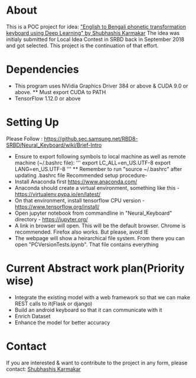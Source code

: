 # About
This is a POC project for idea: ["English to Bengali phonetic transformation keyboard using Deep Learning" by Shubhashis Karmakar](http://mosaic.sec.samsung.net/kms/mosaicLayout.do?method=link&type=idea.proposal&id=16279799798#6D064E)
The idea was initialy submitted for Local Idea Contest in SRBD back in September 2018 and got selected. This project is the continuation of that effort.

# Dependencies
- This program uses NVidia Graphics Driver 384 or above &  CUDA 9.0 or above. ** Must export CUDA to PATH
- TensorFlow 1.12.0 or above

# Setting Up

Please Follow : https://github.sec.samsung.net/RBD8-SRBD/Neural_Keyboard/wiki/Brief-Intro

- Ensure to export following symbols to local machine as well as remote machine (~/.bashrc file):
	'''
	export LC_ALL=en_US.UTF-8
	export LANG=en_US.UTF-8
	'''
	** Remember to run "source ~/.bashrc" after updating .bashrc file 
Recommended setup procedure-
- Install Anaconda first https://www.anaconda.com/
- Anaconda should create a virtual environment, something like this - https://virtualenv.pypa.io/en/latest/
- On that environment, install tensorflow CPU version - https://www.tensorflow.org/install/
- Open jupyter notebook from commandline in "Neural_Keyboard" directory - https://jupyter.org/
- A link in browser will open. This will be the default browser. Chrome is recommended. Firefox also works. But please, avoid IE
- The webpage will show a heirarchical file system. From there you can open "PCVersionTests.ipynb". That file contains everything

# Current Abstract work plan(Priority wise)
- Integrate the existing model with a web framework so that we can make REST calls to it(Flask or django)
- Build an android keyboard so that it can communicate with it
- Enrich Dataset
- Enhance the model for better accuracy

# Contact
If you are interested & want to contribute to the project in any form, please contact:
[Shubhashis Karmakar](mailto:shubhashis.k@samsung.com )
